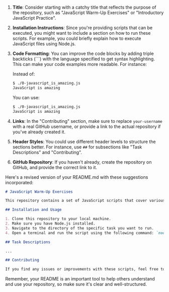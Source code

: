 1. **Title**: Consider starting with a catchy title that reflects the purpose of the repository, such as "JavaScript Warm-Up Exercises" or "Introductory JavaScript Practice".

2. **Installation Instructions**: Since you're providing scripts that can be executed, you might want to include a section on how to run these scripts. For example, you could briefly explain how to execute JavaScript files using Node.js.

3. **Code Formatting**: You can improve the code blocks by adding triple backticks (\```) with the language specified to get syntax highlighting. This can make your code examples more readable. For instance:

   Instead of:
   ```bash
   $ ./0-javascript_is_amazing.js
   JavaScript is amazing
   ```

   You can use:
   ```sh
   $ ./0-javascript_is_amazing.js
   JavaScript is amazing
   ```

4. **Links**: In the "Contributing" section, make sure to replace `your-username` with a real GitHub username, or provide a link to the actual repository if you've already created it.

5. **Header Styles**: You could use different header levels to structure the sections better. For instance, use `##` for subsections like "Task Descriptions" and "Contributing".

6. **GitHub Repository**: If you haven't already, create the repository on GitHub, and provide the correct link to it.

Here's a revised version of your README.md with these suggestions incorporated:

```markdown
# JavaScript Warm-Up Exercises

This repository contains a set of JavaScript scripts that cover various warm-up exercises to help you get familiar with JavaScript programming concepts.

## Installation and Usage

1. Clone this repository to your local machine.
2. Make sure you have Node.js installed.
3. Navigate to the directory of the specific task you want to run.
4. Open a terminal and run the script using the following command: `node script-name.js`

## Task Descriptions

...

## Contributing

If you find any issues or improvements with these scripts, feel free to contribute by opening an issue or a pull request in the [GitHub repository](https://github.com/your-username/alx-higher_level_programming).
```

Remember, your README is an important tool to help others understand and use your repository, so make sure it's clear and well-structured.

